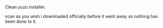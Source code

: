Clean yuzu installer. 

scan as you wish i downloaded officially before it went away so nothing has been done to it. 
